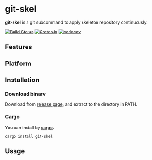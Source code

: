 # git-skel

**git-skel** is a git subcommand to apply skeleton repository continuously.

[![Build Status](https://dev.azure.com/dalance/git-skel/_apis/build/status/dalance.git-skel?branchName=master)](https://dev.azure.com/dalance/git-skel/_build/latest?definitionId=1&branchName=master)
[![Crates.io](https://img.shields.io/crates/v/git-skel.svg)](https://crates.io/crates/git-skel)
[![codecov](https://codecov.io/gh/dalance/git-skel/branch/master/graph/badge.svg)](https://codecov.io/gh/dalance/git-skel)

## Features


## Platform

## Installation

### Download binary

Download from [release page](https://github.com/dalance/git-skel/releases/latest), and extract to the directory in PATH.

### Cargo

You can install by [cargo](https://crates.io).

```
cargo install git-skel
```

## Usage

